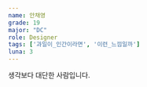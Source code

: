 ```yaml
---
name: 안채영
grade: 19
major: "DC"
role: Designer
tags: ['과일이_인간이라면', '이런_느낌일까']
luna: 3
---
```

생각보다 대단한 사람입니다.